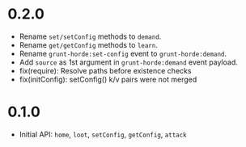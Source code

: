 # 0.2.0

* Rename `set/setConfig` methods to `demand`.
* Rename `get/getConfig` methods to `learn`.
* Rename `grunt-horde:set-config` event to `grunt-horde:demand`.
* Add `source` as 1st argument in `grunt-horde:demand` event payload.
* fix(require): Resolve paths before existence checks
* fix(initConfig): setConfig() k/v pairs were not merged

# 0.1.0

* Initial API: `home`, `loot`, `setConfig`, `getConfig`, `attack`
